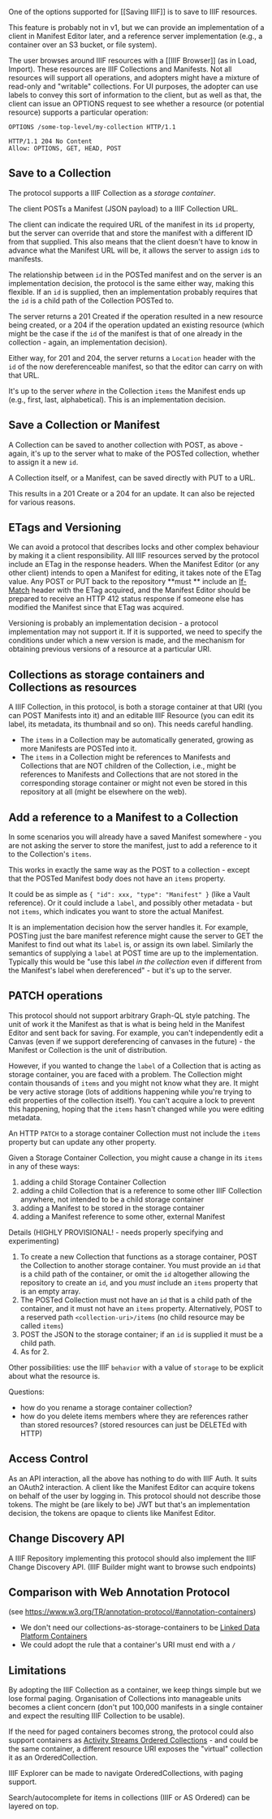 One of the options supported for [[Saving IIIF]] is to save to IIIF resources.

This feature is probably not in v1, but we can provide an implementation of a client in Manifest Editor later, and a reference server implementation (e.g., a container over an S3 bucket, or file system).

The user browses around IIIF resources with a [[IIIF Browser]] (as in Load, Import). These resources are IIIF Collections and Manifests. Not all resources will support all operations, and adopters might have a mixture of read-only and "writable" collections. For UI purposes, the adopter can use labels to convey this sort of information to the client, but as well as that, the client can issue an OPTIONS request to see whether a resource (or potential resource) supports a particular operation:

```
OPTIONS /some-top-level/my-collection HTTP/1.1

HTTP/1.1 204 No Content
Allow: OPTIONS, GET, HEAD, POST
```

## Save to a Collection

The protocol supports a IIIF Collection as a _storage container_.

The client POSTs a Manifest (JSON payload) to a IIIF Collection URL.

The client can indicate the required URL of the manifest in its `id` property, but the server can override that and store the manifest with a different ID from that supplied. This also means that the client doesn't have to know in advance what the Manifest URL will be, it allows the server to assign `id`s to manifests.

The relationship between `id` in the POSTed manifest and on the server is an implementation decision, the protocol is the same either way, making this flexible. If an `id` is supplied, then an implementation probably requires that the `id` is a child path of the Collection POSTed to.

The server returns a 201 Created if the operation resulted in a new resource being created, or a 204 if the operation updated an existing resource (which might be the case if the `id` of the manifest is that of one already in the collection - again, an implementation decision).

Either way, for 201 and 204, the server returns a `Location` header with the `id` of the now dereferenceable manifest, so that the editor can carry on with that URL.

It's up to the server _where_ in the Collection `items` the Manifest ends up (e.g., first, last, alphabetical). This is an implementation decision.

## Save a Collection or Manifest

A Collection can be saved to another collection with POST, as above - again, it's up to the server what to make of the POSTed collection, whether to assign it a new `id`.

A Collection itself, or a Manifest, can be saved directly with PUT to a URL.

This results in a 201 Create or a 204 for an update. It can also be rejected for various reasons.

## ETags and Versioning

We can avoid a protocol that describes locks and other complex behaviour by making it a client responsibility. All IIIF resources served by the protocol include an ETag in the response headers. When the Manifest Editor (or any other client) intends to open a Manifest for editing, it takes note of the ETag value. Any POST or PUT back to the repository **must ** include an [If-Match](https://developer.mozilla.org/en-US/docs/Web/HTTP/Headers/If-Match) header with the ETag acquired, and the Manifest Editor should be prepared to receive an HTTP 412 status response if someone else has modified the Manifest since that ETag was acquired.

Versioning is probably an implementation decision - a protocol implementation may not support it. If it is supported, we need to specify the conditions under which a new version is made, and the mechanism for obtaining previous versions of a resource at a particular URI. 

## Collections as storage containers and Collections as resources

A IIIF Collection, in this protocol, is both a storage container at that URI (you can POST Manifests into it) and an editable IIIF Resource (you can edit its label, its metadata, its thumbnail and so on). This needs careful handling.

- The `items` in a Collection may be automatically generated, growing as more Manifests are POSTed into it.
- The `items` in a Collection might be references to Manifests and Collections that are NOT children of the Collection, i.e., might be references to Manifests and Collections that are not stored in the corresponding storage container or might not even be stored in this repository at all (might be elsewhere on the web).
 
## Add a reference to a Manifest to a Collection

In some scenarios you will already have a saved Manifest somewhere - you are not asking the server to store the manifest, just to add a reference to it to the Collection's `items`.

This works in exactly the same way as the POST to a collection - except that the POSTed Manifest body does not have an `items` property.

It could be as simple as `{ "id": xxx, "type": "Manifest" }` (like a Vault reference).
Or it could include a `label`, and possibly other metadata - but not `items`, which indicates you want to store the actual Manifest.

It is an implementation decision how the server handles it. For example, POSTing just the bare manifest reference might cause the server to GET the Manifest to find out what its `label` is, or assign its own label. Similarly the semantics of supplying a `label` at POST time are up to the implementation. Typically this would be "use this label _in the collection_ even if different from the Manifest's label when dereferenced" - but it's up to the server.

## PATCH operations

This protocol should not support arbitrary Graph-QL style patching. The unit of work it the Manifest as that is what is being held in the Manifest Editor and sent back for saving. For example, you can't independently edit a Canvas (even if we support dereferencing of canvases in the future) - the Manifest or Collection is the unit of distribution.

However, if you wanted to change the `label` of a Collection that is acting as storage container, you are faced with a problem. The Collection might contain thousands of `items` and you might not know what they are. It might be very active storage (lots of additions happening while you're trying to edit properties of the collection itself). You can't acquire a lock to prevent this happening, hoping that the `items` hasn't changed while you were editing metadata.

An HTTP `PATCH` to a storage container Collection must not include the `items` property but can update any other property. 

Given a Storage Container Collection, you might cause a change in its `items` in any of these ways:

1. adding a child Storage Container Collection
2. adding a child Collection that is a reference to some other IIIF Collection anywhere, not intended to be a child storage container
3. adding a Manifest to be stored in the storage container
4. adding a Manifest reference to some other, external Manifest

Details (HIGHLY PROVISIONAL! - needs properly specifying and experimenting)

1. To create a new Collection that functions as a storage container, POST the Collection to another storage container. You must provide an `id` that is a child path of the container, or omit the `id` altogether allowing the repository to create an `id`, and you *must* include an `items` property that is an empty array.
2. The POSTed Collection must not have an `id` that is a child path of the container, and it must not have an `items` property. Alternatively, POST to a reserved path `<collection-uri>/items` (no child resource may be called `items`)
3. POST the JSON to the storage container; if an `id` is supplied it must be a child path.
4. As for 2.

Other possibilities: use the IIIF `behavior` with a value of `storage` to be explicit about what the resource is.

Questions:

 - how do you rename a storage container collection?
 - how do you delete items members where they are references rather than stored resources? (stored resources can just be DELETEd with HTTP)

## Access Control

As an API interaction, all the above has nothing to do with IIIF Auth. It suits an OAuth2 interaction. A client like the Manifest Editor can acquire tokens on behalf of the user by logging in. This protocol should not describe those tokens. The might be (are likely to be) JWT but that's an implementation decision, the tokens are opaque to clients like Manifest Editor.

## Change Discovery API

A IIIF Repository implementing this protocol should also implement the IIIF Change Discovery API.
(IIIF Builder might want to browse such endpoints)

## Comparison with Web Annotation Protocol

(see https://www.w3.org/TR/annotation-protocol/#annotation-containers)

 - We don't need our collections-as-storage-containers to be [Linked Data Platform Containers](https://www.w3.org/TR/ldp/#ldpc-container)
 - We could adopt the rule that a container's URI must end with a `/`

## Limitations

By adopting the IIIF Collection as a container, we keep things simple but we lose formal paging. Organisation of Collections into manageable units becomes a client concern (don't put 100,000 manifests in a single container and expect the resulting IIIF Collection to be usable).

If the need for paged containers becomes strong, the protocol could also support containers as [Activity Streams Ordered Collections](https://www.w3.org/TR/activitystreams-core/#collections) - and could be the same container, a different resource URI exposes the "virtual" collection it as an OrderedCollection.

IIIF Explorer can be made to navigate OrderedCollections, with paging support.

Search/autocomplete for items in collections (IIIF or AS Ordered) can be layered on top.